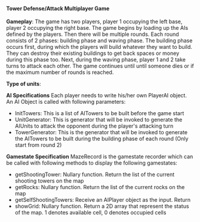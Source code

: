 #### Tower Defense/Attack Multiplayer Game ####

__Gameplay__: The game has two players, player 1 occupying the left base, player 2 occupying the right base. The game begins by loading up the AIs defined by the players. Then there will be multiple rounds. Each round consists of 2 phases: building phase and waving phase. The building phase occurs first, during which the players will build whatever they want to build. They can destroy their existing buildings to get back spaces or money during this phase too. Next, during the waving phase, player 1 and 2 take turns to attack each other. The game continues until until someone dies or if the maximum number of rounds is reached.

__Type of units__: 

__AI Specifications__
Each player needs to write his/her own PlayerAI object. An AI Object is called with following parameters:

* InitTowers: This is a list of AITowers to be built before the game start
* UnitGenerator: This is generator that will be invoked to generate the AIUnits to attack the opponent during the player's attacking turn
* TowerGenerator: This is the generator that will be invoked to generate the AITowers to be built during the building phase of each round (Only start from round 2)

__Gamestate Specification__
MazeRecord is the gamestate recorder which can be called with following methods to display the following gamestates:

* getShootingTower: Nullary function. Return the list of the current shooting towers on the map
* getRocks: Nullary function. Return the list of the current rocks on the map
* getSelfShootingTowers: Receive an AIPlayer object as the input. Return
* showGrid: Nullary function. Return a 2D array that represent the status of the map. 1 denotes available cell, 0 denotes occupied cells

